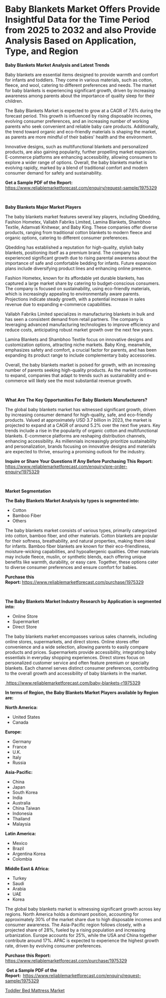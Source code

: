 <p><h1>Baby Blankets Market Offers Provide Insightful Data for the Time Period from 2025 to 2032 and also Provide Analysis Based on Application, Type, and Region</h1></p><p><strong>Baby Blankets Market Analysis and Latest Trends</strong></p>
<p><p>Baby blankets are essential items designed to provide warmth and comfort for infants and toddlers. They come in various materials, such as cotton, fleece, and wool, catering to different preferences and needs. The market for baby blankets is experiencing significant growth, driven by increasing awareness among parents about the importance of quality sleep for their children. </p><p>The Baby Blankets Market is expected to grow at a CAGR of 7.6% during the forecast period. This growth is influenced by rising disposable incomes, evolving consumer preferences, and an increasing number of working parents who seek convenient and reliable baby care products. Additionally, the trend toward organic and eco-friendly materials is shaping the market, as parents are more mindful of their babies' health and the environment. </p><p>Innovative designs, such as multifunctional blankets and personalized products, are also gaining popularity, further propelling market expansion. E-commerce platforms are enhancing accessibility, allowing consumers to explore a wider range of options. Overall, the baby blankets market is evolving rapidly, marked by a blend of traditional comfort and modern consumer demand for safety and sustainability.</p></p>
<p><strong>Get a Sample PDF of the Report:&nbsp;</strong> <a href="https://www.reliablemarketforecast.com/enquiry/request-sample/1975329?utm_campaign=1893&utm_medium=2&utm_source=Github&utm_content=ia&utm_term=10022025&utm_id=baby-blankets">https://www.reliablemarketforecast.com/enquiry/request-sample/1975329</a></p>
<p>&nbsp;</p>
<p><strong>Baby Blankets Major Market Players</strong></p>
<p><p>The baby blankets market features several key players, including Qbedding, Fashion Hometex, Vallabh Fabriks Limited, Lamina Blankets, Shambhoo Textile, Adamvati Knitwear, and Baby King. These companies offer diverse products, ranging from traditional cotton blankets to modern fleece and organic options, catering to different consumer preferences.</p><p>Qbedding has established a reputation for high-quality, stylish baby blankets, positioning itself as a premium brand. The company has experienced significant growth due to rising parental awareness about the importance of safe and comfortable bedding for infants. Future expansion plans include diversifying product lines and enhancing online presence.</p><p>Fashion Hometex, known for its affordable yet durable blankets, has captured a large market share by catering to budget-conscious consumers. The company is focused on sustainability, using eco-friendly materials, which is increasingly appealing to environmentally aware parents. Projections indicate steady growth, with a potential increase in sales revenue due to expanding e-commerce capabilities.</p><p>Vallabh Fabriks Limited specializes in manufacturing blankets in bulk and has seen a consistent demand from retail partners. The company is leveraging advanced manufacturing technologies to improve efficiency and reduce costs, anticipating robust market growth over the next few years.</p><p>Lamina Blankets and Shambhoo Textile focus on innovative designs and customization options, attracting niche markets. Baby King, meanwhile, emphasizes safety and comfort, a crucial factor for parents, and has been expanding its product range to include complementary baby accessories.</p><p>Overall, the baby blankets market is poised for growth, with an increasing number of parents seeking high-quality products. As the market continues to expand, companies that adapt to trends such as sustainability and e-commerce will likely see the most substantial revenue growth.</p></p>
<p>&nbsp;</p>
<p><strong>What Are The Key Opportunities For Baby Blankets Manufacturers?</strong></p>
<p><p>The global baby blankets market has witnessed significant growth, driven by increasing consumer demand for high-quality, safe, and eco-friendly products. Valued at approximately USD 3.7 billion in 2023, the market is projected to expand at a CAGR of around 5.2% over the next five years. Key trends include a rise in the popularity of organic cotton and multifunctional blankets. E-commerce platforms are reshaping distribution channels, enhancing accessibility. As millennials increasingly prioritize sustainability and personalization, brands focusing on innovative designs and materials are expected to thrive, ensuring a promising outlook for the industry.</p></p>
<p><strong>Inquire or Share Your Questions If Any Before Purchasing This Report:</strong> <a href="https://www.reliablemarketforecast.com/enquiry/pre-order-enquiry/1975329?utm_campaign=1893&utm_medium=2&utm_source=Github&utm_content=ia&utm_term=10022025&utm_id=baby-blankets">https://www.reliablemarketforecast.com/enquiry/pre-order-enquiry/1975329</a></p>
<p>&nbsp;</p>
<p><strong>Market Segmentation</strong></p>
<p><strong>The Baby Blankets Market Analysis by types is segmented into:</strong></p>
<p><ul><li>Cotton</li><li>Bamboo Fiber</li><li>Others</li></ul></p>
<p><p>The baby blankets market consists of various types, primarily categorized into cotton, bamboo fiber, and other materials. Cotton blankets are popular for their softness, breathability, and natural properties, making them ideal for infants. Bamboo fiber blankets are known for their eco-friendliness, moisture-wicking capabilities, and hypoallergenic qualities. Other materials may include fleece, muslin, or synthetic blends, each offering unique benefits like warmth, durability, or easy care. Together, these options cater to diverse consumer preferences and ensure comfort for babies.</p></p>
<p><strong>Purchase this Report:&nbsp;</strong><a href="https://www.reliablemarketforecast.com/purchase/1975329?utm_campaign=1893&utm_medium=2&utm_source=Github&utm_content=ia&utm_term=10022025&utm_id=baby-blankets">https://www.reliablemarketforecast.com/purchase/1975329</a></p>
<p>&nbsp;</p>
<p><strong>The Baby Blankets Market Industry Research by Application is segmented into:</strong></p>
<p><ul><li>Online Store</li><li>Supermarket</li><li>Direct Store</li></ul></p>
<p><p>The baby blankets market encompasses various sales channels, including online stores, supermarkets, and direct stores. Online stores offer convenience and a wide selection, allowing parents to easily compare products and prices. Supermarkets provide accessibility, integrating baby essentials in everyday shopping experiences. Direct stores focus on personalized customer service and often feature premium or specialty blankets. Each channel serves distinct consumer preferences, contributing to the overall growth and accessibility of baby blankets in the market.</p></p>
<p><a href="https://www.reliablemarketforecast.com/baby-blankets-r1975329?utm_campaign=1893&utm_medium=2&utm_source=Github&utm_content=ia&utm_term=10022025&utm_id=baby-blankets">&nbsp;https://www.reliablemarketforecast.com/baby-blankets-r1975329</a></p>
<p><strong>In terms of Region, the Baby Blankets Market Players available by Region are:</strong></p>
<p>
    <p> <strong> North America: </strong>
        <ul>
            <li>United States</li>
            <li>Canada</li>
        </ul>
        </p> 
    <p> <strong> Europe: </strong>
        <ul>
            <li>Germany</li>
            <li>France</li>
            <li>U.K.</li>
            <li>Italy</li>
            <li>Russia</li>
        </ul>
        </p> 
    <p> <strong> Asia-Pacific: </strong>
        <ul>
            <li>China</li>
            <li>Japan</li>
            <li>South Korea</li>
            <li>India</li>
            <li>Australia</li>
            <li>China Taiwan</li>
            <li>Indonesia</li>
            <li>Thailand</li>
            <li>Malaysia</li>
        </ul>
        </p> 
    <p> <strong> Latin America: </strong>
        <ul>
            <li>Mexico</li>
            <li>Brazil</li>
            <li>Argentina Korea</li>
            <li>Colombia</li>
        </ul>
        </p> 
    <p> <strong> Middle East & Africa: </strong>
        <ul>
            <li>Turkey</li>
            <li>Saudi</li>
            <li>Arabia</li>
            <li>UAE</li>
            <li>Korea</li>
        </ul>
    </p>
    </p>
<p><p>The global baby blankets market is witnessing significant growth across key regions. North America holds a dominant position, accounting for approximately 30% of the market share due to high disposable incomes and consumer awareness. The Asia-Pacific region follows closely, with a projected share of 28%, fueled by a rising population and increasing urbanization. Europe accounts for 25%, while the USA and China together contribute around 17%. APAC is expected to experience the highest growth rate, driven by evolving consumer preferences.</p></p>
<p><strong>Purchase this Report: </strong><a href="https://www.reliablemarketforecast.com/purchase/1975329?utm_campaign=1893&utm_medium=2&utm_source=Github&utm_content=ia&utm_term=10022025&utm_id=baby-blankets">https://www.reliablemarketforecast.com/purchase/1975329</a></p>
<p>&nbsp;<strong>Get a Sample PDF of the Report:&nbsp;&nbsp;</strong><a href="https://www.reliablemarketforecast.com/enquiry/request-sample/1975329?utm_campaign=1893&utm_medium=2&utm_source=Github&utm_content=ia&utm_term=10022025&utm_id=baby-blankets">https://www.reliablemarketforecast.com/enquiry/request-sample/1975329</a></p>
<p><strong></strong></p>
<p><p><a href="https://github.com/PeterParrish5/Market-Research-Report-List-7/blob/main/toddler-bed-mattress-market.md?utm_campaign=1893&utm_medium=2&utm_source=Github&utm_content=ia&utm_term=10022025&utm_id=baby-blankets">Toddler Bed Mattress Market</a></p></p>
